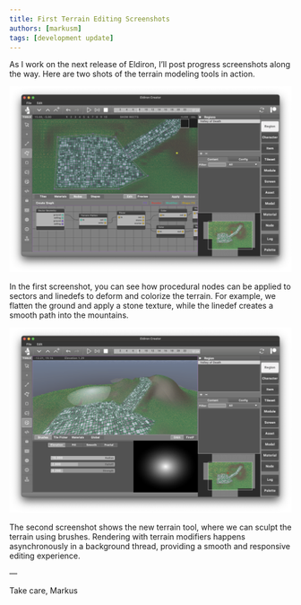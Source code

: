 ```yaml
---
title: First Terrain Editing Screenshots
authors: [markusm]
tags: [development update]
---
```


<!-- truncate -->

As I work on the next release of Eldiron, I’ll post progress screenshots along the way. Here are two shots of the terrain modeling tools in action.

![Terrain Editing](/img/terrainedit.png)

In the first screenshot, you can see how procedural nodes can be applied to sectors and linedefs to deform and colorize the terrain. For example, we flatten the ground and apply a stone texture, while the linedef creates a smooth path into the mountains.

![Terrain Editing](/img/terrainbrushes.png)

The second screenshot shows the new terrain tool, where we can sculpt the terrain using brushes. Rendering with terrain modifiers happens asynchronously in a background thread, providing a smooth and responsive editing experience.

—

Take care,
Markus

